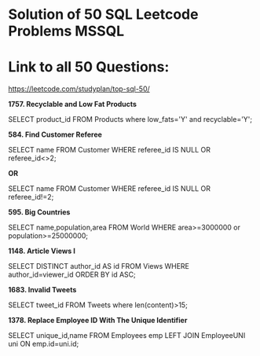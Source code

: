 # Solution of 50 SQL Leetcode Problems MSSQL
# Link to all 50 Questions: 
https://leetcode.com/studyplan/top-sql-50/

**1757. Recyclable and Low Fat Products**

SELECT product_id FROM Products where low_fats='Y' and recyclable='Y';

**584. Find Customer Referee**

SELECT name FROM Customer WHERE referee_id IS NULL OR referee_id<>2;

  **OR**

SELECT name FROM Customer WHERE referee_id IS NULL OR referee_id!=2;

**595. Big Countries**

SELECT name,population,area FROM World WHERE area>=3000000 or population>=25000000;

**1148. Article Views I**

SELECT DISTINCT author_id AS id FROM Views WHERE author_id=viewer_id ORDER BY id ASC;

**1683. Invalid Tweets**

SELECT tweet_id FROM Tweets where len(content)>15;

**1378. Replace Employee ID With The Unique Identifier**

SELECT unique_id,name FROM Employees emp LEFT JOIN EmployeeUNI uni ON emp.id=uni.id;



